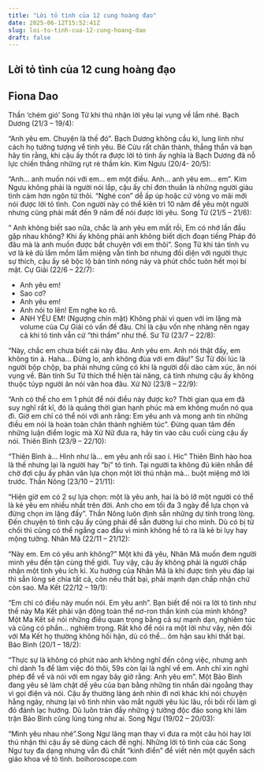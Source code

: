 ```yaml
---
title: "Lời tỏ tình của 12 cung hoàng đạo"
date: 2025-06-12T15:52:41Z
slug: loi-to-tinh-cua-12-cung-hoang-dao
draft: false
---
```


## Lời tỏ tình của 12 cung hoàng đạo

## Fiona Dao

Thần ‘chém gió’ Song Tử khi thú nhận lời yêu lại vụng về lắm nhé.
 Bạch Dương (21/3 – 19/4):
 
“Anh yêu em. Chuyện là thế đó”.
Bạch Dương không cầu kì, lung linh như cách họ tưởng tượng về tình yêu. Bé Cừu rất chân thành, thẳng thắn và bạn hãy tin rằng, khi cậu ấy thốt ra được lời tỏ tình ấy nghĩa là Bạch Dương đã nỗ lực chiến thắng những rụt rè thầm kín.
 Kim Ngưu (20/4- 20/5):
 
“Anh… anh muốn nói với em… em một điều. Anh… anh yêu em… em”.
Kim Ngưu không phải là người nói lắp, cậu ấy chỉ đơn thuần là những người giàu tình cảm hơn ngôn từ thôi. “Nghé con” dễ ấp úp hoặc cứ vòng vo mãi mới nói được lời tỏ tình. Con người này có thể kiên trì 10 năm để yêu một người nhưng cũng phải mất đến 9 năm để nói được lời yêu.
 Song Tử (21/5 – 21/6):
 
” Anh không biết sao nữa, chắc là anh yêu em mất rồi, Em có nhớ lần đầu gặp nhau không? Khi ấy không phải anh không biết dịch đoạn tiếng Pháp đó đâu mà là anh muốn được bắt chuyện với em thôi”.
Song Tử khi tán tỉnh vu vơ là kẻ dù lắm mồm lắm miệng vẫn tỉnh bơ nhưng đối diện với người thực sự thích, cậu ấy sẽ bộc lộ bản tính nóng nảy và phút chốc tuôn hết mọi bí mật.
 Cự Giải (22/6 – 22/7):
 
- Anh yêu em!
- Sao cơ?
- Anh yêu em!
- Anh nói to lên! Em nghe ko rõ.
- ANH YÊU EM! (Ngượng chín mặt)
Không phải vì quen với im lặng mà volume của Cự Giải có vấn đề đâu. Chỉ là cậu vốn nhẹ nhàng nên ngay cả khi tỏ tình vẫn cứ “thì thầm” như thế.
 Sư Tử (23/7 – 22/8):
 
“Này, chắc em chưa biết cái này đâu. Anh yêu em. Anh nói thật đấy, em không tin à. Haha… Đừng lo, anh không đùa với em đâu!”
Sư Tử đôi lúc là người bộp chộp, ba phải nhưng cũng có khi là người dồi dào cảm xúc, ăn nói vụng về. Bản tính Sư Tử thích thể hiện tài năng, cá tính nhưng cậu ấy không thuộc túyp người ăn nói văn hoa đâu.
 Xử Nữ (23/8 – 22/9):
 
“Anh có thể cho em 1 phút để nói điều này được ko? Thời gian qua em đã suy nghĩ rất kĩ, đó là quãng thời gian hạnh phúc mà em không muốn nó qua đi. Giờ em chỉ có thể nói với anh rằng: Em yêu anh và mong anh tin những điều em nói là hoàn toàn chân thành nghiêm túc”.
Đừng quan tâm đến những luận điểm logic mà Xử Nữ đưa ra, hãy tin vào câu cuối cùng cậu ấy nói.
 Thiên Bình (23/9 – 22/10):
 
“Thiên Bình à… Hình như là… em yêu anh rồi sao í. Hic”
Thiên Bình hào hoa là thế nhưng lại là người hay “bị” tỏ tình. Tại người ta không đủ kiên nhẫn để chờ đợi cậu ấy phân vân lựa chọn một lời thú nhận mà… buột miệng mở lời trước.
 Thần Nông (23/10 – 21/11):
 
“Hiện giờ em có 2 sự lựa chọn: một là yêu anh, hai là bỏ lỡ một người có thể là kẻ yêu em nhiều nhất trên đời. Anh cho em tối đa 3 ngày để lựa chọn và đừng chọn im lặng đấy”.
Thần Nông luôn định sẵn những dự tính trong lòng. Đến chuyện tỏ tình cậu ấy cũng phải để sẵn đường lui cho mình. Dù có bị từ chối thì cũng có thể ngẩng cao đầu vì mình không hề tỏ ra là kẻ bi lụy hay mộng tưởng.
 Nhân Mã (22/11 – 21/12):
 
“Này em. Em có yêu anh không?”
Một khi đã yêu, Nhân Mã muốn đem người mình yêu đến tận cùng thế giới. Tuy vậy, cậu ấy không phải là người chấp nhận một tình yêu ích kỉ. Xu hướng của Nhân Mã là khi được tình yêu đáp lại thì sẵn lòng sẻ chia tất cả, còn nếu thất bại, phải mạnh dạn chấp nhận chứ còn sao.
 Ma Kết (22/12 – 19/1):
 
“Em chỉ có điều này muốn nói. Em yêu anh”.
Bạn biết để nói ra lời tỏ tình như thế này Ma Kết phải vận động toàn thể nơ-ron thần kinh của mình không? Một Ma Kết sẽ nói những điều quan trọng bằng cả sự mạnh dạn, nghiêm túc và cũng có phần… nghiêm trọng. Rất khó để nói ra một lời như vậy, nên đối với Ma Kết họ thường không hối hận, dù có thể… ôm hận sau khi thất bại.
 Bảo Bình (20/1 – 18/2):
 
“Thực sự là không có phút nào anh không nghĩ đến công việc, nhưng anh chỉ dành 1s để làm việc đó thôi, 59s còn lại là nghĩ về em. Anh chỉ xin nghỉ phép để về và nói với em ngay bây giờ rằng: Anh yêu em”.
Một Bảo Bình đang yêu sẽ làm chật dế yêu của bạn bằng những tin nhắn dài ngoằng thay vì gọi điện và nói. Cậu ấy thường lảng ánh nhìn đi nơi khác khi nói chuyện hằng ngày, nhưng lại vô tình nhìn vào mắt người yêu lúc lâu, rồi bối rối làm gì đó đánh lạc hướng. Dù luôn tràn đầy những ý tưởng độc đáo song khi lâm trận Bảo Bình cũng lúng túng như ai.
 Song Ngư (19/02 – 20/03):
 
“Mình yêu nhau nhé”.Song Ngư lãng mạn thay vì đưa ra một câu hỏi hay lời thú nhận thì cậu ấy sẽ dùng cách đề nghị. Những lời tỏ tình của các Song Ngư tuy đa dạng nhưng vẫn đủ chất “kinh điển” để viết nên một quyển sách giáo khoa về tỏ tình.  boihoroscope.com